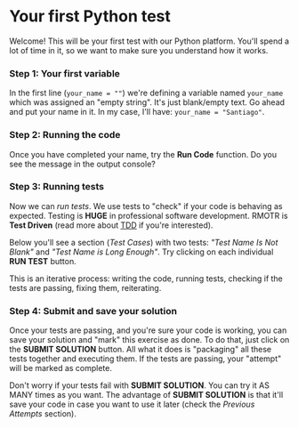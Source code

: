 # Your first Python test

Welcome! This will be your first test with our Python platform. You'll spend a lot of time in it, so we want to make sure you understand how it works.

### Step 1: Your first variable

In the first line (`your_name = ""`) we're defining a variable named `your_name` which was assigned an "empty string". It's just blank/empty text. Go ahead and put your name in it. In my case, I'll have: `your_name = "Santiago"`.

### Step 2: Running the code

Once you have completed your name, try the **Run Code** function. Do you see the message in the output console?

### Step 3: Running tests

Now we can _run tests_. We use tests to "check" if your code is behaving as expected. Testing is **HUGE** in professional software development. RMOTR is **Test Driven** (read more about [TDD](https://en.wikipedia.org/wiki/Test-driven_development) if you're interested).

Below you'll see a section (_Test Cases_) with two tests: _"Test Name Is Not Blank"_ and _"Test Name is Long Enough"_. Try clicking on each individual **RUN TEST** button.

This is an iterative process: writing the code, running tests, checking if the tests are passing, fixing them, reiterating.

### Step 4: Submit and save your solution

Once your tests are passing, and you're sure your code is working, you can save your solution and "mark" this exercise as done. To do that, just click on the  **SUBMIT SOLUTION** button. All what it does is "packaging" all these tests together and executing them. If the tests are passing, your "attempt" will be marked as complete.

Don't worry if your tests fail with **SUBMIT SOLUTION**. You can try it AS MANY times as you want. The advantage of **SUBMIT SOLUTION** is that it'll save your code in case you want to use it later (check the _Previous Attempts_ section).
